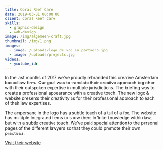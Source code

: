 ```yaml
---
title: Coral Reef Care
date: 2019-03-01 00:00:00
client: Coral Reef Care
skills:
  - graphic-design
  - web-design
image: /img/algemeen-craft.jpg
thumbnail: /img/1.png
images:
  - image: /uploads/logo de vos en partners.jpg
  - image: /uploads/projectc.jpg
videos:
  - youtube_id:
---
```


In the last months of 2017 we’ve proudly rebranded this creative Amsterdam based law firm.  Our goal was to translate their creative approach together with their outspoken expertise in multiple jurisdictions. The briefing was to create a professional appearance with a creative touch. The new logo & website presents their creativity as for their professional approach to each of their law expertises.

The ampersand in the logo has a subtle touch of a tail of a fox. The website has multiple integrated items to show there infinite knowledge within law, but with a subtle creative touch. We’ve paid special attention to the personal pages of the different lawyers so that they could promote their own practises.

[Visit their website](https://www.devos.nl/)